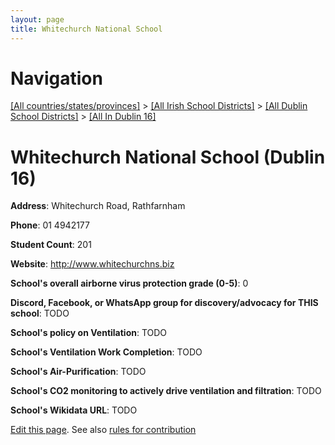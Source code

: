 ```yaml
---
layout: page
title: Whitechurch National School
---
```

# Navigation

[[All countries/states/provinces]](../../../..) > [[All Irish School Districts]](../../..) > [[All Dublin School Districts]](../..) > [[All In Dublin 16]](..)

# Whitechurch National School (Dublin 16)

**Address**: Whitechurch Road, Rathfarnham

**Phone**: 01 4942177

**Student Count**: 201

**Website**: <http://www.whitechurchns.biz>

**School's overall airborne virus protection grade (0-5)**: 0

**Discord, Facebook, or WhatsApp group for discovery/advocacy for THIS school**: TODO

**School's policy on Ventilation**: TODO

**School's Ventilation Work Completion**: TODO

**School's Air-Purification**: TODO

**School's CO2 monitoring to actively drive ventilation and filtration**: TODO

**School's Wikidata URL**: TODO


[Edit this page](https://github.com/ventilate-schools/Ireland/edit/main/./Dublin_16/Whitechurch_National_School.md). See also [rules for contribution](../../../contribution-rules/)